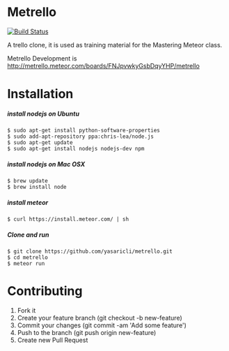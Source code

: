 Metrello
=============

[![Build Status](https://travis-ci.org/yasaricli/metrello.png)](https://travis-ci.org/yasaricli/metrello)

A trello clone, it is used as training material for the Mastering Meteor class.

Metrello Development is http://metrello.meteor.com/boards/FNJpvwkyGsbDqyYHP/metrello

Installation
==================
##### install nodejs on Ubuntu
    $ sudo apt-get install python-software-properties
    $ sudo add-apt-repository ppa:chris-lea/node.js
    $ sudo apt-get update
    $ sudo apt-get install nodejs nodejs-dev npm

##### install nodejs on Mac OSX
    $ brew update
    $ brew install node

##### install meteor
    $ curl https://install.meteor.com/ | sh

##### Clone and run
    $ git clone https://github.com/yasaricli/metrello.git
    $ cd metrello
    $ meteor run


Contributing
====================
1. Fork it
2. Create your feature branch (git checkout -b new-feature)
3. Commit your changes (git commit -am 'Add some feature')
4. Push to the branch (git push origin new-feature)
5. Create new Pull Request
